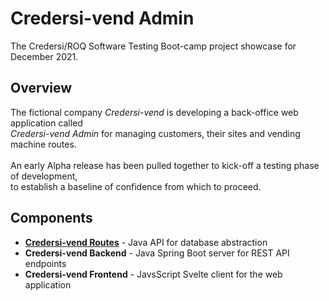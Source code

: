 # Credersi-vend Admin
The Credersi/ROQ Software Testing Boot-camp project showcase for December 2021.

## Overview

The fictional company *Credersi-vend* is developing a back-office web application called\
*Credersi-vend Admin* for managing customers, their sites and vending machine routes.\
\
An early Alpha release has been pulled together to kick-off a testing phase of development,\
to establish a baseline of confidence from which to proceed.

## Components
* **[Credersi-vend Routes](routes/README.md)** - Java API for database abstraction
* **Credersi-vend Backend** - Java Spring Boot server for REST API endpoints
* **Credersi-vend Frontend** - JavsScript Svelte client for the web application
